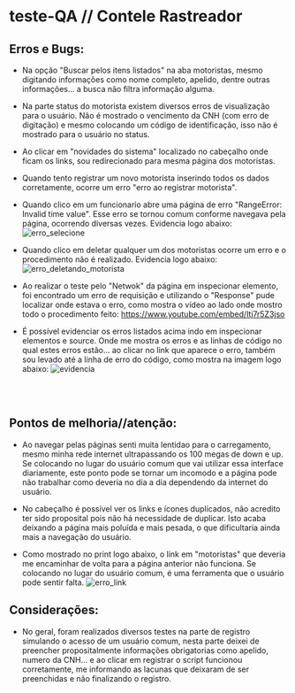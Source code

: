 # teste-QA // Contele Rastreador

## Erros e Bugs:

* Na opção "Buscar pelos itens listados" na aba motoristas, mesmo digitando informações como nome completo, apelido, dentre outras informações... a busca não filtra informação alguma.
* Na parte status do motorista existem diversos erros de visualização para o usuário. Não é mostrado o vencimento da CNH (com erro de digitação) e mesmo colocando um código de identificação, isso não é mostrado para o usuário no status.
* Ao clicar em "novidades do sistema" localizado no cabeçalho onde ficam os links, sou redirecionado para mesma página dos motoristas.
* Quando tento registrar um novo motorista inserindo todos os dados corretamente, ocorre um erro "erro ao registrar motorista".
* Quando clico em um funcionario abre uma página de erro "RangeError: Invalid time value". Esse erro se tornou comum conforme navegava pela página, ocorrendo diversas vezes. Evidencia logo abaixo:
 ![erro_selecione](https://user-images.githubusercontent.com/80724237/133548128-cd49c86e-6498-4764-801a-e9ea1e617d63.png)

* Quando clico em deletar qualquer um dos motoristas ocorre um erro e o procedimento não é realizado. Evidencia logo abaixo:
 ![erro_deletando_motorista](https://user-images.githubusercontent.com/80724237/133548042-423c0ae5-68ed-4cde-8c92-6255fd3b347a.png)



* Ao realizar o teste pelo "Netwok" da página em inspecionar elemento, foi encontrado um erro de requisição e utilizando o "Response" pude localizar onde estava o erro, como mostra o vídeo ao lado onde mostro todo o procedimento feito:
https://www.youtube.com/embed/ltj7r5Z3jso
* É possível evidenciar os erros listados acima indo em inspecionar elementos e source. Onde me mostra os erros e as linhas de código no qual estes erros estão... ao clicar no link que aparece o erro, também sou levado até a linha de erro do código, como mostra na imagem logo abaixo:
 ![evidencia](https://user-images.githubusercontent.com/80724237/133550743-2fcd9f6b-107a-4ad4-b71e-954c16b7540c.png)
 <br />
 <br />
 
 ## Pontos de melhoria//atenção:
 * Ao navegar pelas páginas senti muita lentidao para o carregamento, mesmo minha rede internet ultrapassando os 100 megas de down e up. Se colocando no lugar do usuário comum que vai utilizar essa interface diariamente, este ponto pode se tornar um incomodo e a página pode não trabalhar como deveria no dia a dia dependendo da internet do usuário.

 * No cabeçalho é possível ver os links e ícones duplicados, não acredito ter sido proposital pois não há necessidade de duplicar. Isto acaba deixando a página mais poluída e mais pesada, o que dificultaria ainda mais a navegação do usuário.

 * Como mostrado no print logo abaixo, o link em "motoristas" que deveria me encaminhar de volta para a página anterior não funciona. Se colocando no lugar do usuário comum, é  uma ferramenta que o usuário pode sentir falta.
 ![erro_link](https://user-images.githubusercontent.com/80724237/133551848-ae4ffb70-76dc-4a59-b6ba-f084026de66c.png)
 
 ## Considerações:
 * No geral, foram realizados diversos testes na parte de registro simulando o acesso de um usuário comum, nesta parte deixei de preencher propositalmente informações obrigatorias como apelido, numero da CNH... e ao clicar em registrar o script funcionou corretamente, me informando as lacunas que deixaram de ser preenchidas e não finalizando o registro.







